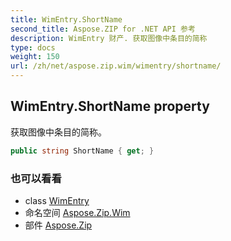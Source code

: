 ```yaml
---
title: WimEntry.ShortName
second_title: Aspose.ZIP for .NET API 参考
description: WimEntry 财产. 获取图像中条目的简称
type: docs
weight: 150
url: /zh/net/aspose.zip.wim/wimentry/shortname/
---
```

## WimEntry.ShortName property

获取图像中条目的简称。

```csharp
public string ShortName { get; }
```

### 也可以看看

* class [WimEntry](../)
* 命名空间 [Aspose.Zip.Wim](../../wimentry/)
* 部件 [Aspose.Zip](../../../)


